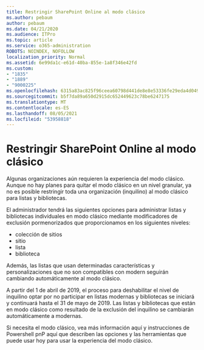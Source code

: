 ```yaml
---
title: Restringir SharePoint Online al modo clásico
ms.author: pebaum
author: pebaum
ms.date: 04/21/2020
ms.audience: ITPro
ms.topic: article
ms.service: o365-administration
ROBOTS: NOINDEX, NOFOLLOW
localization_priority: Normal
ms.assetid: 6e99da1c-e61d-40ba-855e-1a8f346e42fd
ms.custom:
- "1835"
- "1889"
- "9000225"
ms.openlocfilehash: 6315a83ac825f96ceea60798d441de8e8e53336fe29eda4d0491dd8a6a43b352
ms.sourcegitcommit: b5f7da89a650d2915dc652449623c78be6247175
ms.translationtype: MT
ms.contentlocale: es-ES
ms.lasthandoff: 08/05/2021
ms.locfileid: "53958818"
---
```

# <a name="restrict-sharepoint-online-to-classic-mode"></a>Restringir SharePoint Online al modo clásico

Algunas organizaciones aún requieren la experiencia del modo clásico. Aunque no hay planes para quitar el modo clásico en un nivel granular, ya no es posible restringir toda una organización (inquilino) al modo clásico para listas y bibliotecas.

El administrador tendrá las siguientes opciones para administrar listas y bibliotecas individuales en modo clásico mediante modificadores de exclusión pormenorizados que proporcionamos en los siguientes niveles:

- colección de sitios
- sitio
- lista
- biblioteca

Además, las listas que usan determinadas características y personalizaciones que no son compatibles con modern seguirán cambiando automáticamente al modo clásico.

A partir del 1 de abril de 2019, el proceso para deshabilitar el nivel de inquilino optar por no participar en listas modernas y bibliotecas se iniciará y continuará hasta el 31 de mayo de 2019.  Las listas y bibliotecas que están en modo clásico como resultado de la exclusión del inquilino se cambiarán automáticamente a modernas.

Si necesita el modo clásico, vea más información [](https://docs.microsoft.com/sharepoint/dev/transform/modernize-userinterface-lists-and-libraries-optout) aquí y instrucciones de Powershell pnP aquí que describen las opciones y las herramientas que puede usar hoy para usar la experiencia del modo clásico. [](https://techcommunity.microsoft.com/t5/Microsoft-SharePoint-Blog/Delivering-SharePoint-modern-experiences/ba-p/315023)
